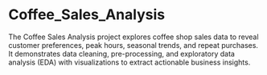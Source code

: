 # Coffee_Sales_Analysis
The Coffee Sales Analysis project explores coffee shop sales data to reveal customer preferences, peak hours, seasonal trends, and repeat purchases. It demonstrates data cleaning, pre-processing, and exploratory data analysis (EDA) with visualizations to extract actionable business insights.
